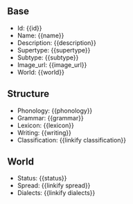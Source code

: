## Base
- <span class="text-field" data-tooltip="Text">Id</span>: {{id}}
- <span class="text-field" data-tooltip="Text">Name</span>: {{name}}
- <span class="text-field" data-tooltip="Text">Description</span>: {{description}}
- <span class="text-field" data-tooltip="Text">Supertype</span>: {{supertype}}
- <span class="text-field" data-tooltip="Text">Subtype</span>: {{subtype}}
- <span class="text-field" data-tooltip="Text">Image_url</span>: {{image_url}}
- <span class="text-field" data-tooltip="Text">World</span>: {{world}}

## Structure
- <span class="string" data-tooltip="Text">Phonology</span>: {{phonology}}
- <span class="string" data-tooltip="Text">Grammar</span>: {{grammar}}
- <span class="string" data-tooltip="Text">Lexicon</span>: {{lexicon}}
- <span class="string" data-tooltip="Text">Writing</span>: {{writing}}
- <span class="link-field" data-tooltip="Single Construct">Classification</span>: {{linkify classification}}

## World
- <span class="string" data-tooltip="Text">Status</span>: {{status}}
- <span class="multi-link-field" data-tooltip="Multi Location">Spread</span>: {{linkify spread}}
- <span class="multi-link-field" data-tooltip="Multi Language">Dialects</span>: {{linkify dialects}}

